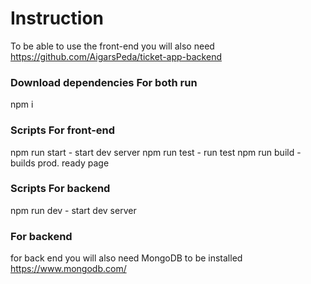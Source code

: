 # Instruction

To be able to use the front-end you will also need
https://github.com/AigarsPeda/ticket-app-backend

### Download dependencies For both run

npm i

### Scripts For front-end

npm run start - start dev server
npm run test - run test
npm run build - builds prod. ready page

### Scripts For backend

npm run dev - start dev server

### For backend

for back end you will also need MongoDB to be installed
https://www.mongodb.com/
